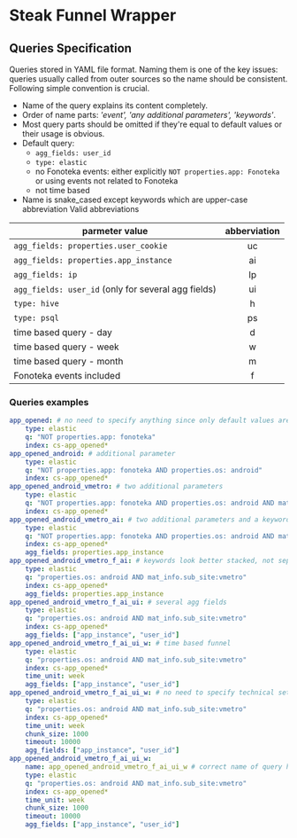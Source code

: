 # Steak Funnel Wrapper

## Queries Specification

Queries stored in YAML file format. Naming them is one of the key issues: queries usually called from outer sources so the name should be consistent. Following simple convention is crucial.

* Name of the query explains its content completely.
* Order of name parts: *'event', 'any additional parameters', 'keywords'*.
* Most query parts should be omitted if they're equal to default values or their usage is obvious.
* Default query:
    * `agg_fields: user_id`
    * `type: elastic`
    * no Fonoteka events: either explicitly `NOT properties.app: Fonoteka` or using events not related to Fonoteka
    * not time based
* Name is snake_cased except keywords which are upper-case abbreviation
Valid abbreviations

|parmeter value|abberviation|
| ------------ |:----------:|
|`agg_fields: properties.user_cookie`|uc|
|`agg_fields: properties.app_instance`|ai|
|`agg_fields: ip`|Ip|
|`agg_fields: user_id` (only for several agg fields)|ui|
|`type: hive`|h|
|`type: psql`|ps|
|time based query - day|d|
|time based query - week|w|
|time based query - month|m|
|Fonoteka events included|f|

### Queries examples

~~~yaml
app_opened: # no need to specify anything since only default values are used
    type: elastic
    q: "NOT properties.app: fonoteka"
    index: cs-app_opened*
app_opened_android: # additional parameter
    type: elastic
    q: "NOT properties.app: fonoteka AND properties.os: android"
    index: cs-app_opened*
app_opened_android_vmetro: # two additional parameters
    type: elastic
    q: "NOT properties.app: fonoteka AND properties.os: android AND mat_info.sub_site:vmetro"
    index: cs-app_opened*    
app_opened_android_vmetro_ai: # two additional parameters and a keyword
    type: elastic
    q: "NOT properties.app: fonoteka AND properties.os: android AND mat_info.sub_site:vmetro"
    index: cs-app_opened*
    agg_fields: properties.app_instance
app_opened_android_vmetro_f_ai: # keywords look better stacked, not separated by underscore
    type: elastic
    q: "properties.os: android AND mat_info.sub_site:vmetro"
    index: cs-app_opened*
    agg_fields: properties.app_instance
app_opened_android_vmetro_f_ai_ui: # several agg fields
    type: elastic
    q: "properties.os: android AND mat_info.sub_site:vmetro"
    index: cs-app_opened*
    agg_fields: ["app_instance", "user_id"]
app_opened_android_vmetro_f_ai_ui_w: # time based funnel
    type: elastic
    q: "properties.os: android AND mat_info.sub_site:vmetro"
    index: cs-app_opened*
    time_unit: week
    agg_fields: ["app_instance", "user_id"]
app_opened_android_vmetro_f_ai_ui_w: # no need to specify technical settings like chunk_size or timeout 
    type: elastic
    q: "properties.os: android AND mat_info.sub_site:vmetro"
    index: cs-app_opened*
    time_unit: week
    chunk_size: 1000
    timeout: 10000
    agg_fields: ["app_instance", "user_id"]
app_opened_android_vmetro_f_ai_ui_w: 
    name: app_opened_android_vmetro_f_ai_ui_w # correct name of query helps much interpreting the results
    type: elastic
    q: "properties.os: android AND mat_info.sub_site:vmetro"
    index: cs-app_opened*
    time_unit: week
    chunk_size: 1000
    timeout: 10000
    agg_fields: ["app_instance", "user_id"]
~~~
